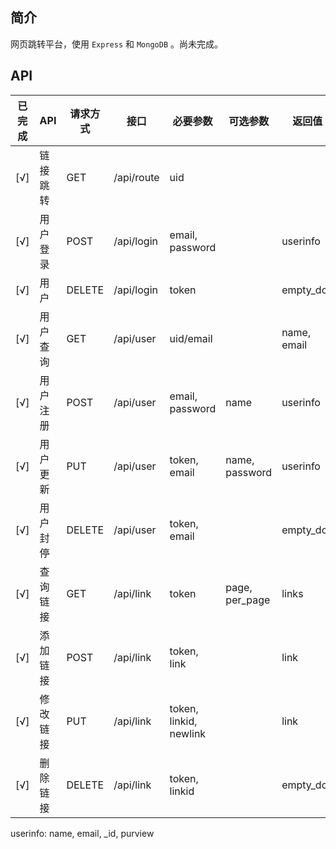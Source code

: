 
## 简介
网页跳转平台，使用 `Express` 和 `MongoDB` 。尚未完成。

## API
|已完成|API|请求方式|接口|必要参数|可选参数|返回值|所需权限|
|------|---|-------|----|-------|-------|------|------|
|[√]|链接跳转|GET|/api/route|uid| | |guest+|
|[√]|用户登录|POST|/api/login|email, password| |userinfo|guest|
|[√]|用户|DELETE|/api/login|token| |empty_doc|owner|
|[√]|用户查询|GET|/api/user|uid/email| |name, email|guest+|
|[√]|用户注册|POST|/api/user|email, password|name|userinfo|guest|
|[√]|用户更新|PUT|/api/user|token, email|name, password|userinfo|owner+|
|[√]|用户封停|DELETE|/api/user|token, email| |empty_doc|admin|
|[√]|查询链接|GET|/api/link|token|page, per_page|links|owner+|
|[√]|添加链接|POST|/api/link|token, link| |link|user+|
|[√]|修改链接|PUT|/api/link|token, linkid, newlink| |link|owner+|
|[√]|删除链接|DELETE|/api/link|token, linkid| |empty_doc|owner+|

userinfo: name, email, _id, purview
